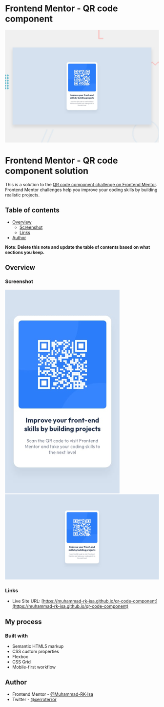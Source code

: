 # Frontend Mentor - QR code component

![Design preview for the QR code component coding challenge](./design/desktop-preview.jpg)
# Frontend Mentor - QR code component solution

This is a solution to the [QR code component challenge on Frontend Mentor](https://www.frontendmentor.io/challenges/qr-code-component-iux_sIO_H). Frontend Mentor challenges help you improve your coding skills by building realistic projects. 

## Table of contents

- [Overview](#overview)
  - [Screenshot](#screenshot)
  - [Links](#links)
- [Author](#author)


**Note: Delete this note and update the table of contents based on what sections you keep.**

## Overview

### Screenshot

![](./design/mobile-design.jpg)
![](./design/desktop-design.jpg)

### Links

- Live Site URL: [https://muhammad-rk-isa.github.io/qr-code-component](https://muhammad-rk-isa.github.io/qr-code-component)

## My process

### Built with

- Semantic HTML5 markup
- CSS custom properties
- Flexbox
- CSS Grid
- Mobile-first workflow

## Author

- Frontend Mentor - [@Muhammad-RK-Isa](https://www.frontendmentor.io/profile/Muhammad-RK-Isa)
- Twitter - [@xerroterror](https://www.twitter.com/xerroterror)
